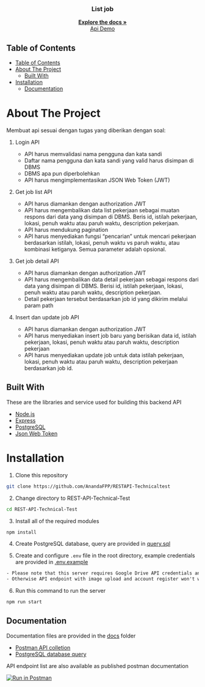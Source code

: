 <br />
<p align="center">
  <h3 align="center">List job</h3>
  <p align="center">
    <a href="https://github.com/AnandaFPP/RESTAPI-Technicaltest"><strong>Explore the docs »</strong></a>
    <br />
    <a href="https://restapi-technicaltest.vercel.app/">Api Demo</a>
  </p>
</p>

## Table of Contents

- [Table of Contents](#table-of-contents)
- [About The Project](#about-the-project)
  - [Built With](#built-with)
- [Installation](#installation)
  - [Documentation](#documentation)

# About The Project

Membuat api sesuai dengan tugas yang diberikan dengan soal:

1. Login API
    - API harus memvalidasi nama pengguna dan kata sandi
    - Daftar nama pengguna dan kata sandi yang valid harus disimpan di DBMS
    - DBMS apa pun diperbolehkan
    - API harus mengimplementasikan JSON Web Token (JWT)

2. Get job list API
    - API harus diamankan dengan authorization JWT
    - API harus mengembalikan data list pekerjaan sebagai muatan respons dari data yang disimpan di DBMS. Beris id, istilah pekerjaan, lokasi, penuh waktu atau paruh waktu, description pekerjaan.
    - API harus mendukung pagination
    - API harus menyediakan fungsi “pencarian” untuk mencari pekerjaan berdasarkan istilah, lokasi, penuh waktu vs paruh waktu, atau kombinasi ketiganya. Semua parameter adalah opsional.

3. Get job detail API
    - API harus diamankan dengan authorization JWT
    - API harus mengembalikan data detail pekerjaan sebagai respons dari data yang disimpan di DBMS. Berisi id, istilah pekerjaan, lokasi, penuh waktu atau paruh waktu, description pekerjaan.
    - Detail pekerjaan tersebut berdasarkan job id yang dikirim melalui param path

4. Insert dan update job API
    - API harus diamankan dengan authorization JWT
    - API harus menyediakan insert job baru yang berisikan data  id, istilah pekerjaan, lokasi, penuh waktu atau paruh waktu, description pekerjaan
    - API harus menyediakan update job untuk data  istilah pekerjaan, lokasi, penuh waktu atau paruh waktu, description pekerjaan berdasarkan job id.


## Built With

These are the libraries and service used for building this backend API

- [Node.js](https://nodejs.org)
- [Express](https://expressjs.com)
- [PostgreSQL](https://www.postgresql.org)
- [Json Web Token](https://jwt.io)

# Installation

1. Clone this repository

```sh
git clone https://github.com/AnandaFPP/RESTAPI-Technicaltest
```

2. Change directory to REST-API-Technical-Test

```sh
cd REST-API-Technical-Test
```

3. Install all of the required modules

```sh
npm install
```

4. Create PostgreSQL database, query are provided in [query.sql](./query.sql)

5. Create and configure `.env` file in the root directory, example credentials are provided in [.env.example](./.env.example)

```txt
- Please note that this server requires Google Drive API credentials and Gmail service account
- Otherwise API endpoint with image upload and account register won't work properly
```

6. Run this command to run the server

```sh
npm run start
```

## Documentation

Documentation files are provided in the [docs](./docs) folder

- [Postman API colletion]()
- [PostgreSQL database query](./query.sql)

API endpoint list are also available as published postman documentation

[![Run in Postman](https://run.pstmn.io/button.svg)]()